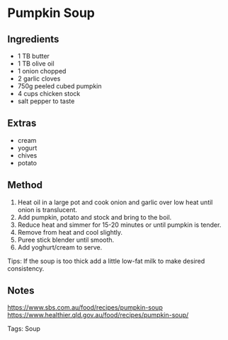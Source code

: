 # Pumpkin Soup

## Ingredients

* 1 TB butter
* 1 TB olive oil
* 1 onion chopped
* 2 garlic cloves
* 750g peeled cubed pumpkin
* 4 cups chicken stock
* salt pepper to taste

## Extras

* cream
* yogurt
* chives
* potato


## Method

1. Heat oil in a large pot and cook onion and garlic over low heat until onion is translucent.
2. Add pumpkin, potato and stock and bring to the boil.
3. Reduce heat and simmer for 15-20 minutes or until pumpkin is tender.
4. Remove from heat and cool slightly.
5. Puree stick blender until smooth.
6. Add yoghurt/cream to serve.

Tips: If the soup is too thick add a little low-fat milk to make desired consistency.

## Notes
https://www.sbs.com.au/food/recipes/pumpkin-soup
https://www.healthier.qld.gov.au/food/recipes/pumpkin-soup/

Tags: Soup